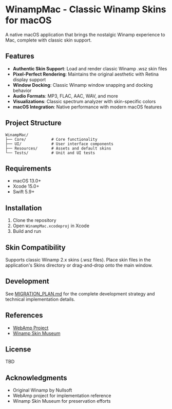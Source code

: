 # WinampMac - Classic Winamp Skins for macOS

A native macOS application that brings the nostalgic Winamp experience to Mac, complete with classic skin support.

## Features

- **Authentic Skin Support**: Load and render classic Winamp .wsz skin files
- **Pixel-Perfect Rendering**: Maintains the original aesthetic with Retina display support
- **Window Docking**: Classic Winamp window snapping and docking behavior
- **Audio Formats**: MP3, FLAC, AAC, WAV, and more
- **Visualizations**: Classic spectrum analyzer with skin-specific colors
- **macOS Integration**: Native performance with modern macOS features

## Project Structure

```
WinampMac/
├── Core/           # Core functionality
├── UI/             # User interface components
├── Resources/      # Assets and default skins
└── Tests/          # Unit and UI tests
```

## Requirements

- macOS 13.0+
- Xcode 15.0+
- Swift 5.9+

## Installation

1. Clone the repository
2. Open `WinampMac.xcodeproj` in Xcode
3. Build and run

## Skin Compatibility

Supports classic Winamp 2.x skins (.wsz files). Place skin files in the application's Skins directory or drag-and-drop onto the main window.

## Development

See [MIGRATION_PLAN.md](MIGRATION_PLAN.md) for the complete development strategy and technical implementation details.

## References

- [WebAmp Project](https://github.com/captbaritone/webamp)
- [Winamp Skin Museum](https://skins.webamp.org)

## License

TBD

## Acknowledgments

- Original Winamp by Nullsoft
- WebAmp project for implementation reference
- Winamp Skin Museum for preservation efforts
